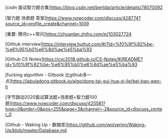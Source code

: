 [csdn 面试智力题合集]https://blog.csdn.net/bertdai/article/details/78070092

[智力题 场景题 答案]https://www.nowcoder.com/discuss/428774?source_id=profile_create&channel=1009

[重要: 腾讯c++常问]https://zhuanlan.zhihu.com/p/103027724

[Github interview]https://interview.huihut.com/#/?id=%f0%9f%92%be-%e6%95%b0%e6%8d%ae%e5%ba%93

[Github CS Notes]https://cyc2018.github.io/CS-Notes/#/README?id=%f0%9f%92%be-%e6%95%b0%e6%8d%ae%e5%ba%93

[fucking algorithm - Gitbook 比github多一点]https://labuladong.gitbook.io/algo/dong-tai-gui-hua-xi-lie/bei-bao-wen-ti

[字节跳动2020面试算法题+场景题+智力题100题]https://www.nowcoder.com/discuss/425581?type=0&order=0&pos=255&page=3&channel=-2&source_id=discuss_center_0

[Github - Waking Up - 数据库]https://github.com/wolverinn/Waking-Up/blob/master/Database.md

